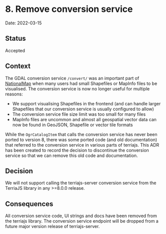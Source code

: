 # 8. Remove conversion service

Date: 2022-03-15

## Status

Accepted

## Context

The GDAL conversion service `/convert/` was an important part of [NationalMap](https://nationalmap.gov.au/) when many users had small Shapefiles or MapInfo files to be visualised. The conversion service is now no longer useful for multiple reasons:

- We support visualising Shapefiles in the frontend (and can handle larger Shapefiles that our conversion service is usually configured to allow)
- The conversion service file size limit was too small for many files
- MapInfo files are uncommon and almost all geospatial vector data can now be found in GeoJSON, Shapefile or vector tile formats

While the `OgrCatalogItem` that calls the conversion service has never been ported to version 8, there was some ported code (and old documentation) that referred to the conversion service in various parts of terriajs. This ADR has been created to record the decision to discontinue the conversion service so that we can remove this old code and documentation.

## Decision

We will not support calling the terriajs-server conversion service from the TerriaJS library in any >=8.0.0 release.

## Consequences

All conversion service code, UI strings and docs have been removed from the terriajs library. The conversion service endpoint will be dropped from a future major version release of terriajs-server.
